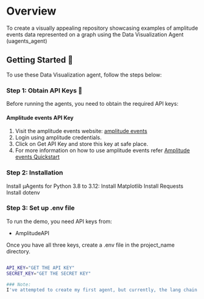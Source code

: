 
# Overview
To create a visually appealing repository showcasing examples of amplitude events data represented on a graph using the Data Visualization Agent (uagents_agent)

## Getting Started 🚀
To use these Data Visualization agent, follow the steps below:

### Step 1: Obtain API Keys 🔑
Before running the agents, you need to obtain the required API keys:

#### Amplitude events API Key
1. Visit the amplitude events website: [amplitude events](https://www.docs.developers.amplitude.com/analytics/apis/dashboard-rest-api/#example-request_8)
2. Login using amplitude credentials.
3. Click on Get API Key and store this key at safe place.
4. For more information on how to use amplitude events refer [Amplitude events Quickstart](https://www.docs.developers.amplitude.com/data/sdks/sdk-quickstart/)

### Step 2: Installation
Install μAgents for Python 3.8 to 3.12:
Install Matplotlib 
Install Requests
Install dotenv 

### Step 3: Set up .env file
To run the demo, you need API keys from:
* AmplitudeAPI
 
Once you have all three keys, create a .env file in the project_name directory.
```bash

API_KEY="GET THE API KEY"
SECRET_KEY="GET THE SECRET KEY"

### Note: 
I've attempted to create my first agent, but currently, the lang chain is not implemented. I'll continue exploring how things work and plan to contribute more in the upcoming hackathon.